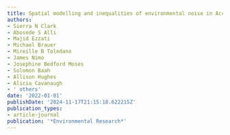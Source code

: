 ```yaml
---
title: Spatial modelling and inequalities of environmental noise in Accra, Ghana
authors:
- Sierra N Clark
- Abosede S Alli
- Majid Ezzati
- Michael Brauer
- Mireille B Toledano
- James Nimo
- Josephine Bedford Moses
- Solomon Baah
- Allison Hughes
- Alicia Cavanaugh
- ' others'
date: '2022-01-01'
publishDate: '2024-11-17T21:15:18.622215Z'
publication_types:
- article-journal
publication: '*Environmental Research*'
---
```


